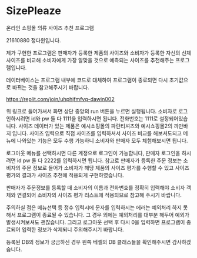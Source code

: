 # SizePleaze
온라인 쇼핑몰 의류 사이즈 추천 프로그램

21610880 정다윈입니다.

제가 구현한 프로그램은 판매자가 등록한 제품의 사이즈와 소비자가 등록한
자신의 신체 사이즈를 비교해 소비자에게 가장 알맞을 것으로 예측되는
사이즈를 추천해주는 프로그램입니다.

데이터베이스는 프로그램 내부에 코드로 대체하여 프로그램이 종료되면 다시
초기값으로 바뀌는 것을 참고해주시기 바랍니다.


https://replit.com/join/uhphjfmfvq-dawin002


위 링크로 들어가셔서 화면 상단 중앙의 run 버튼을 누르면 실행됩니다.
소비자로 로그인하시려면 id와 pw 둘 다 1111을 입력하시면 됩니다.
전화번호는 1111로 설정되어있습니다.
사이즈 데이터가 있는 제품은 예시쇼핑몰의 파란티셔츠와 예시쇼핑몰2의
까만바지 입니다.
사이즈 입력으로 직접 사이즈를 입력하셔서 사이즈 비교를 해보셔도되고
메뉴에 나와있는 기능은 모두 수행 가능하니 소비자와 판매자 모두
체험해보시면 됩니다.

로그아웃 메뉴를 선택하시면 다른 계정으로 로그인이 가능합니다,
판매자 로그인을 하시려면 id pw 둘 다 2222를 입력하시면 됩니다.
참고로 판매자가 등록한 주문 정보는 소비자의 주문 정보로 들어가
소비자가 해당 제품의 사이즈 평가를 수행할 수 있고 사이즈 평가의 결과가
사이즈 추천에 적용되게 구현하였습니다.

판매자가 주문정보를 등록할 때 소비자의 이름과 전화번호를 정확히 입력해야
소비자 객체와 연결되어 소비자의 사이즈 평가 리스트에 적용되므로 참고해
주시기 바랍니다.

주의하실 점은 메뉴선택 등 정수 입력시에 문자를 입력하시는 에러는 예외처리
하지 못해서 프로그램이 종료될 수 있습니다. 그 경우 외에는 예외처리를
대부분 해두어 예외가 발생시켜보셔도 괜찮습니다.
그리고 로그아웃 선택 후 다시 0을 입력하면 프로그램이 종료되어
입력한 정보가 삭제되니 주의해주시기 바랍니다.

등록된 DB의 정보가 궁금하신 경우 왼쪽 베젤의 DB 클래스들을 확인해주시면 감사하겠습니다.
